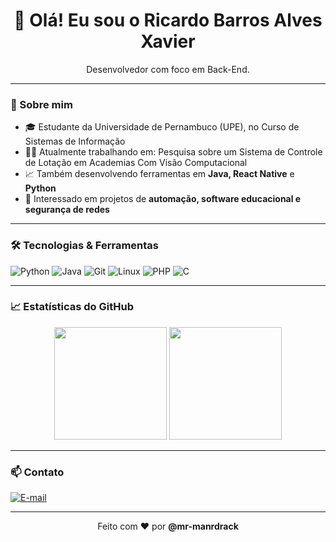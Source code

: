<h1 align="center">👋 Olá! Eu sou o Ricardo Barros Alves Xavier</h1>

<p align="center">
Desenvolvedor com foco em Back-End.
</p>

---

### 🚀 Sobre mim

- 🎓 Estudante da Universidade de Pernambuco (UPE), no Curso de Sistemas de Informação
- 👨‍💻 Atualmente trabalhando em: Pesquisa sobre um Sistema de Controle de Lotação em Academias Com Visão Computacional
- 📈 Também desenvolvendo ferramentas em **Java, React Native** e **Python**
- 🧠 Interessado em projetos de **automação, software educacional e segurança de redes**

---

### 🛠️ Tecnologias & Ferramentas

![Python](https://img.shields.io/badge/-Python-3776AB?style=flat&logo=python&logoColor=white)
![Java](https://img.shields.io/badge/-Java-007396?style=flat&logo=java&logoColor=white)
![Git](https://img.shields.io/badge/-Git-F05032?style=flat&logo=git&logoColor=white)
![Linux](https://img.shields.io/badge/-Linux-FCC624?style=flat&logo=linux&logoColor=black)
![PHP](https://img.shields.io/badge/-PHP-777BB4?style=flat&logo=php&logoColor=white)
![C](https://img.shields.io/badge/-C-00599C?style=flat&logo=c&logoColor=white)

---

### 📈 Estatísticas do GitHub

<div align="center">
  <img height="180em" src="https://github-readme-stats.vercel.app/api?username=mr-manrdrack&show_icons=true&theme=tokyonight&count_private=true"/>
  <img height="180em" src="https://github-readme-stats.vercel.app/api/top-langs/?username=mr-manrdrack&layout=compact&theme=tokyonight"/>
</div>

---

### 📫 Contato

[![E-mail](https://img.shields.io/badge/-Email-D14836?style=flat&logo=gmail&logoColor=white)](mailto:xavierricardo650@gmail.com)

---

<p align="center">
Feito com ❤️ por <strong>@mr-manrdrack</strong>
</p>
